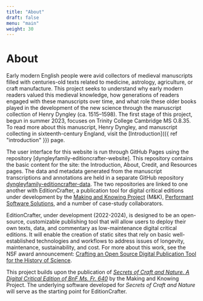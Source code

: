 ```yaml
---
title: "About"
draft: false
menu: "main"
weight: 30
---
```

# About

Early modern English people were avid collectors of medieval manuscripts filled with centuries-old texts related to medicine, astrology, agriculture, or craft manufacture. This project seeks to understand why early modern readers valued this medieval knowledge, how generations of readers engaged with these manuscripts over time, and what role these older books played in the development of the new science through the manuscript collection of Henry Dyngley (ca. 1515–1598). The first stage of this project, begun in summer 2023, focuses on Trinity College Cambridge MS O.8.35. To read more about this manuscript, Henry Dyngley, and manuscript collecting in sixteenth-century England, visit the [Introduction]({{ ref "introduction" }}) page.

The user interface for this website is run through GitHub Pages using the repository [dyngleyfamily-editioncrafter-website]. This repository contains the basic content for the site: the Introduction, About, Credit, and Resources pages. The data and metadata generated from the manuscript transcriptions and annotations are held in a separate GitHub repository [dyngleyfamily-editioncrafter-data](https://github.com/cu-mkp/dyngleyfamily-editioncrafter-data/tree/main). The two repositories are linked to one another with EditionCrafter, a publication tool for digital critical editions under development by the [Making and Knowing Project](https://makingandknowing.org/) (M&K), [Performant Software Solutions](https://www.performantsoftware.com/), and a number of case-study collaborators. 

EditionCrafter, under development (2022-2024), is designed to be an open-source, customizable publishing tool that will allow users to deploy their own texts, data, and commentary as low-maintenance digital critical editions. It will enable the creation of static sites that rely on basic well-established technologies and workflows to address issues of longevity, maintenance, sustainability, and cost. For more about this work, see the NSF award announcement: [Crafting an Open Source Digital Publication Tool for the History of Science](https://www.nsf.gov/awardsearch/showAward?AWD_ID=2218218&HistoricalAwards=false).

This project builds upon the publication of *[Secrets of Craft and Nature. A Digital Critical Edition of BnF Ms. Fr. 640](https://edition640.makingandknowing.org/#/)* by the Making and Knowing Project. The underlying software developed for *Secrets of Craft and Nature* will serve as the starting point for EditionCrafter. 
